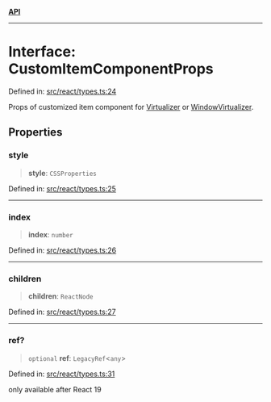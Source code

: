 [**API**](../../API.md)

***

# Interface: CustomItemComponentProps

Defined in: [src/react/types.ts:24](https://github.com/inokawa/virtua/blob/5072790752661114900e737891909dbe90b54dd0/src/react/types.ts#L24)

Props of customized item component for [Virtualizer](../variables/Virtualizer.md) or [WindowVirtualizer](../variables/WindowVirtualizer.md).

## Properties

### style

> **style**: `CSSProperties`

Defined in: [src/react/types.ts:25](https://github.com/inokawa/virtua/blob/5072790752661114900e737891909dbe90b54dd0/src/react/types.ts#L25)

***

### index

> **index**: `number`

Defined in: [src/react/types.ts:26](https://github.com/inokawa/virtua/blob/5072790752661114900e737891909dbe90b54dd0/src/react/types.ts#L26)

***

### children

> **children**: `ReactNode`

Defined in: [src/react/types.ts:27](https://github.com/inokawa/virtua/blob/5072790752661114900e737891909dbe90b54dd0/src/react/types.ts#L27)

***

### ref?

> `optional` **ref**: `LegacyRef`\<`any`\>

Defined in: [src/react/types.ts:31](https://github.com/inokawa/virtua/blob/5072790752661114900e737891909dbe90b54dd0/src/react/types.ts#L31)

only available after React 19
